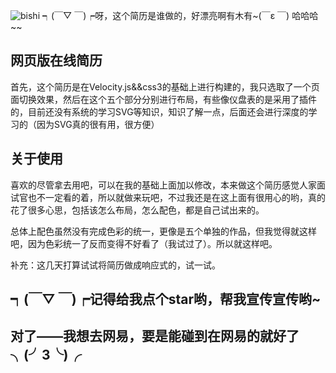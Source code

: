 ![bishi](http://7xonct.com1.z0.glb.clouddn.com/rabit/haha.gif)
┑(￣▽ ￣)┍呀，这个简历是谁做的，好漂亮啊有木有~(￣ε ￣) 哈哈哈~~

## 网页版在线简历 
首先，这个简历是在Velocity.js&&css3的基础上进行构建的，我只选取了一个页面切换效果，然后在这个五个部分分别进行布局，有些像仪盘表的是采用了插件的，目前还没有系统的学习SVG等知识，知识了解一点，后面还会进行深度的学习的（因为SVG真的很有用，很方便）


## 关于使用
喜欢的尽管拿去用吧，可以在我的基础上面加以修改，本来做这个简历感觉人家面试官也不一定看的着，所以就做来玩吧，不过我还是在这上面有很用心的哟，真的花了很多心思，包括该怎么布局，怎么配色，都是自己试出来的。


总体上配色虽然没有完成色彩的统一，更像是五个单独的作品，但我觉得就这样吧，因为色彩统一了反而变得不好看了（我试过了）。所以就这样吧。


补充：这几天打算试试将简历做成响应式的，试一试。

##  ┑(￣▽ ￣)┍记得给我点个star哟，帮我宣传宣传哟~
 
 
##  对了——我想去网易，要是能碰到在网易的就好了╮(╯3╰)╭